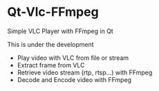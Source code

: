 # Qt-Vlc-FFmpeg
Simple VLC Player with FFmpeg in Qt

This is under the development

- Play video with VLC from file or stream
- Extract frame from VLC
- Retrieve video stream (rtp, rtsp...) with FFmpeg
- Decode and Encode video with FFmpeg
